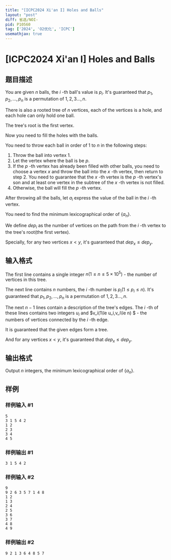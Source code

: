 ```yaml
---
title: "[ICPC2024 Xi'an I] Holes and Balls"
layout: "post"
diff: 省选/NOI-
pid: P10560
tag: ['2024', 'O2优化', 'ICPC']
usemathjax: true
---
```


# [ICPC2024 Xi'an I] Holes and Balls
## 题目描述

You are given $n$ balls, the $i$ -th ball's value is $p_i$. It's guaranteed that $p_1,p_2,\dots,p_n$ is a permutation of $1,2,3\dots,n$.
    
    
    
There is also a rooted tree of $n$ vertices, each of the vertices is a hole, and each hole can only hold one ball.
    
    
    
The tree's root is the first vertex.
    
    
    
Now you need to fill the holes with the balls.
    
You need to throw each ball in order of $1$ to $n$ in the following steps:

1. Throw the ball into vertex $1$.
2. Let the vertex where the ball is be $p$.
3. If the $p$ -th vertex has already been filled with other balls, you need to choose a vertex $x$ and throw the ball into the $x$ -th vertex, then return to step $2$. You need to guarantee that the $x$ -th vertex is the $p$ -th vertex's son and at least one vertex in the subtree of the $x$ -th vertex is not filled.
4. Otherwise, the ball will fill the $p$ -th vertex.

After throwing all the balls, let $a_i$ express the value of the ball in the $i$ -th vertex.
    
    
    
You need to find the minimum lexicographical order of $\{a_n\}$.
    
    
    
We define $dep_i$ as the number of vertices on the path from the $i$ -th vertex to the tree's root(the first vertex).
    
    
    
Specially, for any two vertices $x<y$, it's guaranteed that $dep_x\le dep_y$.

## 输入格式

    
The first line contains a single integer $n(1\le n\le 5\times 10^5)$ - the number of vertices in this tree.
    
    
    
The next line contains $n$ numbers, the $i$ -th number is $p_i(1\le p_i\le n)$. It's guaranteed that $p_1,p_2,\dots,p_n$ is a permutation of $1,2,3\dots,n$.
    
    
    
The next $n-1$ lines contain a description of the tree's edges. The $i$ -th of these lines contains two integers $u_i$ and $v_i(1\le u_i,v_i\le n) $ - the numbers of vertices connected by the $i$ -th edge.
    
    
    
It is guaranteed that the given edges form a tree.
    
    
    
And for any vertices $x<y$, it's guaranteed that $dep_x\le dep_y$.
## 输出格式


Output $n$ integers, the minimum lexicographical order of $\{a_n\}$.
## 样例

### 样例输入 #1
```
5
3 1 5 4 2
1 2
2 3
3 4
4 5

```
### 样例输出 #1
```
3 1 5 4 2
```
### 样例输入 #2
```
9
9 2 6 3 5 7 1 4 8
1 2
1 3
2 4
2 5
3 6
3 7
4 8
4 9

```
### 样例输出 #2
```
9 2 1 3 6 4 8 5 7
```
